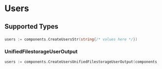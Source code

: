# Users


## Supported Types

### 

```go
users := components.CreateUsersStr(string{/* values here */})
```

### UnifiedFilestorageUserOutput

```go
users := components.CreateUsersUnifiedFilestorageUserOutput(components.UnifiedFilestorageUserOutput{/* values here */})
```

